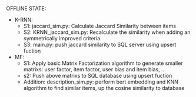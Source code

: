OFFLINE STATE:
- K-RNN: 
    + S1: jaccard_sim.py: Calculate Jaccard Similarity between items
    + S2: KRNN_jaccard_sim.py: Recalculate the similarity when adding an symmetrically improved criteria 
    + S3: main.py: push jaccard similarity to SQL server using upsert fuction
- MF:
    + S1: Apply basic Matrix Factorization algorithm to generate smaller matrixs:  user factor, item factor, user bias and item bias, ... 
    + s2: Push above matrixs to SQL database using upsert fuction
    + Addition: description_sim.py: perform bert embedding and KNN algorithm to find similar items, up the cosine similarity to database
    
